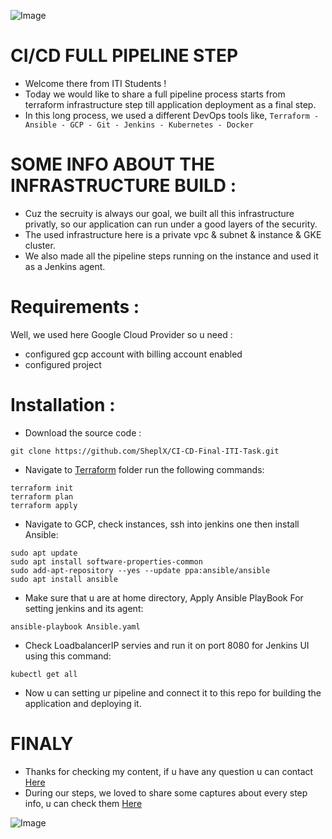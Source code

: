 ![Image](https://github.com/SheplX/CI-CD-Final-ITI-Task/blob/main/ScreenShots/Enterprise%20DevOps_%20The%20Spine%20Is%20Critical%20-%20DZone%20DevOps.png)

# CI/CD FULL PIPELINE STEP 

- Welcome there from ITI Students !
- Today we would like to share a full pipeline process starts from terraform infrastructure step till application deployment as a final step.
- In this long process, we used a different DevOps tools like, `Terraform - Ansible - GCP - Git - Jenkins - Kubernetes - Docker`

# SOME INFO ABOUT THE INFRASTRUCTURE BUILD : 

- Cuz the secruity is always our goal, we built all this infrastructure privatly, so our application can run under a good layers of the security.
- The used infrastructure here is a private vpc & subnet & instance & GKE cluster.
- We also made all the pipeline steps running on the instance and used it as a Jenkins agent.

# Requirements :

Well, we used here Google Cloud Provider so u need :
-  configured gcp account with billing account enabled
-  configured project 

# Installation :

- Download the source code :
```
git clone https://github.com/SheplX/CI-CD-Final-ITI-Task.git
```
- Navigate to [Terraform](https://github.com/SheplX/CI-CD-Final-ITI-Task/tree/main/Terraform) folder run the following commands:
```
terraform init
terraform plan
terraform apply
```
- Navigate to GCP, check instances, ssh into jenkins one then install Ansible:
```
sudo apt update
sudo apt install software-properties-common
sudo add-apt-repository --yes --update ppa:ansible/ansible
sudo apt install ansible
```
- Make sure that u are at home directory, Apply Ansible PlayBook For setting jenkins and its agent:
```
ansible-playbook Ansible.yaml
```
- Check LoadbalancerIP servies and run it on port 8080 for Jenkins UI using this command:
```
kubectl get all
```
- Now u can setting ur pipeline and connect it to this repo for building the application and deploying it.

# FINALY

- Thanks for checking my content, if u have any question u can contact [Here](https://www.facebook.com/shepl.dev/)
- During our steps, we loved to share some captures about every step info, u can check them [Here](https://github.com/SheplX/CI-CD-Final-ITI-Task/tree/main/ScreenShots)

![Image](https://github.com/SheplX/CI-CD-Final-ITI-Task/blob/main/ScreenShots/Screenshot%20from%202022-02-20%2004-38-18.png)
